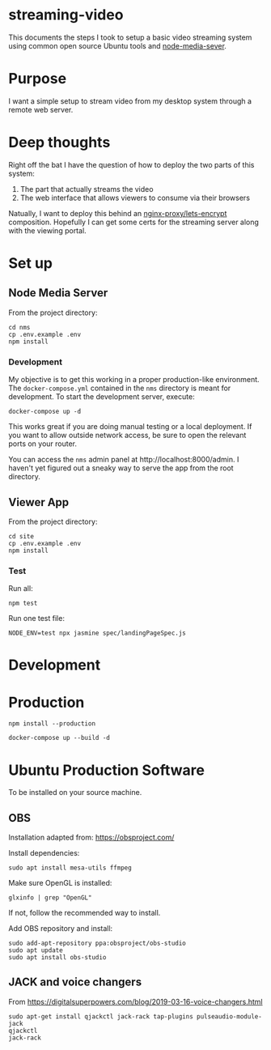 streaming-video
===============

This documents the steps I took to setup a basic video streaming system using common open source Ubuntu tools and [node-media-sever](https://github.com/illuspas/Node-Media-Server).

# Purpose

I want a simple setup to stream video from my desktop system through a remote web server.

# Deep thoughts

Right off the bat I have the question of how to deploy the two parts of this system:

1. The part that actually streams the video
2. The web interface that allows viewers to consume via their browsers

Natually, I want to deploy this behind an [nginx-proxy/lets-encrypt](https://libertyseeds.ca/2018/04/26/An-nginx-proxy-lets-encrypt-Docker-Composition/) composition. Hopefully I can get some certs for the streaming server along with the viewing portal.

# Set up

## Node Media Server

From the project directory:

```
cd nms
cp .env.example .env
npm install
```

### Development

My objective is to get this working in a proper production-like environment. The `docker-compose.yml` contained in the `nms` directory is meant for development. To start the development server, execute:

```
docker-compose up -d
```

This works great if you are doing manual testing or a local deployment. If you want to allow outside network access, be sure to open the relevant ports on your router.

You can access the `nms` admin panel at http://localhost:8000/admin. I haven't yet figured out a sneaky way to serve the app from the root directory.

## Viewer App

From the project directory:

```
cd site
cp .env.example .env
npm install
```

### Test

Run all:

```
npm test
```

Run one test file:

```
NODE_ENV=test npx jasmine spec/landingPageSpec.js
```

# Development


# Production

```
npm install --production
```

```
docker-compose up --build -d
```


# Ubuntu Production Software

To be installed on your source machine.

## OBS

Installation adapted from: https://obsproject.com/


Install dependencies:

```
sudo apt install mesa-utils ffmpeg
```



Make sure OpenGL is installed:

```
glxinfo | grep "OpenGL"
```

If not, follow the recommended way to install.

Add OBS repository and install:

```
sudo add-apt-repository ppa:obsproject/obs-studio
sudo apt update
sudo apt install obs-studio
```

## JACK and voice changers

From https://digitalsuperpowers.com/blog/2019-03-16-voice-changers.html

```
sudo apt-get install qjackctl jack-rack tap-plugins pulseaudio-module-jack
qjackctl
jack-rack
```


